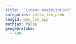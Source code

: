 ```yaml
---
title:  "Linear maximization"
categories: intro_lin_prob
langid: max_lin_app
mathjax: false
geogebratube:
  - 489
---
```


<div style="height: 400px;" id="applet_container489"></div>
